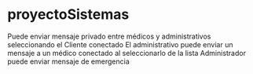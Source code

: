 # proyectoSistemas

Puede enviar mensaje privado entre médicos y administrativos seleccionando el Cliente conectado
El administrativo puede enviar un mensaje a un médico conectado al seleccionarlo de la lista
Administrador puede enviar mensaje de emergencia
